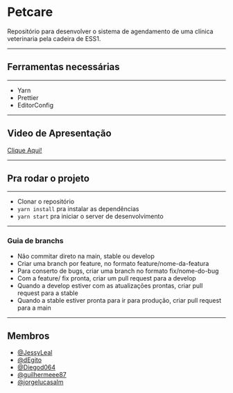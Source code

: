 # Petcare

Repositório para desenvolver o sistema de agendamento de uma clínica veterinaria pela cadeira de ESS1. 

---

## Ferramentas necessárias

---

- Yarn
- Prettier
- EditorConfig

---

## Video de Apresentação

[Clique Aqui!](https://drive.google.com/file/d/1NjBrR3WApTlhcbZVyBjYY4BCcRZ3FRl9/view?usp=sharing)

---

## Pra rodar o projeto

---

- Clonar o repositório
- `yarn install` pra instalar as dependências
- `yarn start` pra iniciar o server de desenvolvimento

---
### Guia de branchs

- Não commitar direto na main, stable ou develop
- Criar uma branch por feature, no formato feature/nome-da-featura
- Para conserto de bugs, criar uma branch no formato fix/nome-do-bug
- Com a feature/ fix pronta, criar um pull request para a develop
- Quando a develop estiver com as atualizações prontas, criar pull request para a stable
- Quando a stable estiver pronta para ir para produção, criar pull request para a main

---

## Membros

- [@JessyLeal](https://github.com/JessyLeal) <br>
- [@dEgito](https://github.com/dEgito) <br>
- [@Diegod064](https://github.com/Diegod064) <br>
- [@guilhermeee87](https://github.com/guilhermeee87) <br>
- [@jorgelucasalm](https://github.com/jorgelucasalm)
